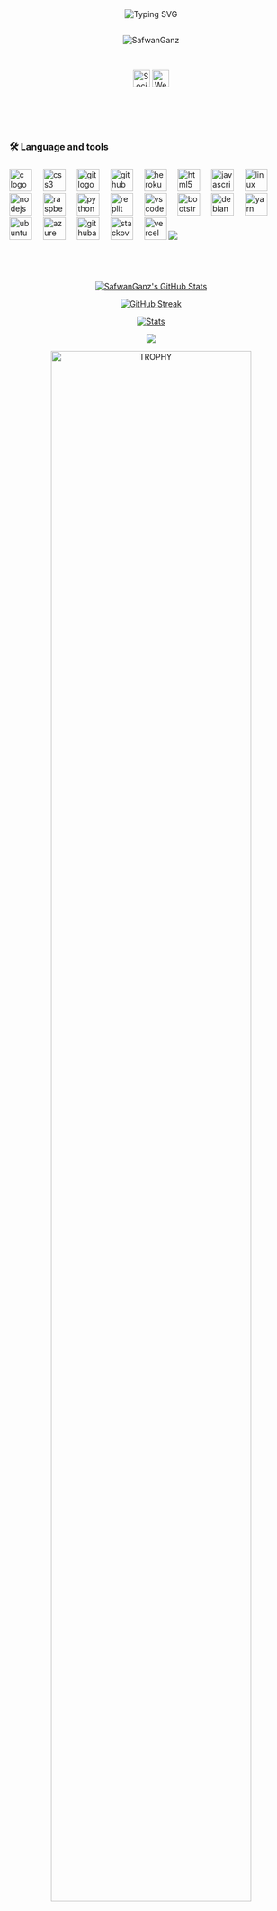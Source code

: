 
<div align="center">
    <img
        src="https://readme-typing-svg.herokuapp.com?font=GlossAndBloom&size=30&duration=4997&color=993300&background=FF673200&center=true&vCenter=true&lines=Hey+there!;It's+me,+SafwanGanzあ!;Welcome;To+my+GitHub+world!🚀"
            alt="Typing SVG"
        /
        >
    </a>
</p>
</div>


<h2 align="center"></h2>

<p align="center"> <img src="https://komarev.com/ghpvc/?username=SafwanGanz&label=Profile%20views&color=0e75b6&style=flat" alt="SafwanGanz" /> </p>

<br>

<p align="center">
  <a href="https://wa.me/917012074386"><img src="https://cdn-icons-png.flaticon.com/512/124/124034.png" alt="Social Media Icon" width="30" height="30"></a>
  <a href="https://youtube.com/"><img src="https://cdn-icons-png.flaticon.com/512/124/124015.png" alt="Website Icon" width="30" height="30"></a>
</p>

    


   <br>

   </p>

 
 <BR>
<h2 align="center"></h2>




###

<h3 align="left">🛠 Language and tools</h3>

###

<div align="left">
  <img src="https://skillicons.dev/icons?i=c" height="40" alt="c logo"  />
  <img width="12" />
  <img src="https://cdn.jsdelivr.net/gh/devicons/devicon/icons/css3/css3-original.svg" height="40" alt="css3 logo"  />
  <img width="12" />
  <img src="https://skillicons.dev/icons?i=git" height="40" alt="git logo"  />
  <img width="12" />
  <img src="https://skillicons.dev/icons?i=github" height="40" alt="github logo"  />
  <img width="12" />
  <img src="https://cdn.jsdelivr.net/gh/devicons/devicon/icons/heroku/heroku-original.svg" height="40" alt="heroku logo"  />
  <img width="12" />
  <img src="https://skillicons.dev/icons?i=html" height="40" alt="html5 logo"  />
  <img width="12" />
  <img src="https://skillicons.dev/icons?i=js" height="40" alt="javascript logo"  />
  <img width="12" />
  <img src="https://skillicons.dev/icons?i=linux" height="40" alt="linux logo"  />
  <img width="12" />
  <img src="https://skillicons.dev/icons?i=nodejs" height="40" alt="nodejs logo"  />
  <img width="12" />
  <img src="https://skillicons.dev/icons?i=raspberrypi" height="40" alt="raspberrypi logo"  />
  <img width="12" />
  <img src="https://skillicons.dev/icons?i=py" height="40" alt="python logo"  />
  <img width="12" />
  <img src="https://skillicons.dev/icons?i=replit" height="40" alt="replit logo"  />
  <img width="12" />
  <img src="https://skillicons.dev/icons?i=vscode" height="40" alt="vscode logo"  />
  <img width="12" />
  <img src="https://cdn.jsdelivr.net/gh/devicons/devicon/icons/bootstrap/bootstrap-original.svg" height="40" alt="bootstrap logo"  />
  <img width="12" />
  <img src="https://cdn.jsdelivr.net/gh/devicons/devicon/icons/debian/debian-original.svg" height="40" alt="debian logo"  />
  <img width="12" />
  <img src="https://cdn.jsdelivr.net/gh/devicons/devicon/icons/yarn/yarn-original.svg" height="40" alt="yarn logo"  />
  <img width="12" />
  <img src="https://cdn.jsdelivr.net/gh/devicons/devicon/icons/ubuntu/ubuntu-plain.svg" height="40" alt="ubuntu logo"  />
  <img width="12" />
  <img src="https://skillicons.dev/icons?i=azure" height="40" alt="azure logo"  />
  <img width="12" />
  <img src="https://cdn.simpleicons.org/githubactions/2088FF" height="40" alt="githubactions logo"  />
  <img width="12" />
  <img src="https://skillicons.dev/icons?i=stackoverflow" height="40" alt="stackoverflow logo"  />
  <img width="12" />
  <img src="https://skillicons.dev/icons?i=vercel" height="40" alt="vercel logo"  />
  <img src="https://jumpshare.com/s/XTMCHPcYrh0Rld6BcViq"/>
</div>

###



<br>


<!-- 
<h2 align="center"></h2> -->


<br>


<p align="center">
  <a href="https://github.com/SafwanGanz"> <img  alt="SafwanGanz's GitHub Stats" src="https://awesome-github-stats.azurewebsites.net/user-stats/SafwanGanz?cardType=github&theme=github-dark&preferLogin=true" />  </a>



<p align="center">
  <a href="https://github.com/SafwanGanz">
    <img src="https://streak-stats.demolab.com?user=Kai0071&theme=dark&background=000000" alt="GitHub Streak">
  </a>
</p>


 <p align="center">
    <a href="https://github.com/SafwanGanz">
        <img src="https://github-readme-activity-graph.vercel.app/graph?username=SafwanGanz&theme=redical" alt="Stats">
    </a>
</p>


<p align="center"><a href="https://github.com/SafwanGanz"><img src="https://github-readme-stats.vercel.app/api/top-langs/?username=SafwanGanz&theme=radical&layout=compact"></a></p> 

<div align=center>
  <a href="https://github.com/ryo-ma/github-profile-trophy" title="Go to Source">
      <img align="center" width=84% src="https://github-profile-trophy.vercel.app/?username=SafwanGanz&theme=radical&row=1&column=7&margin-h=15&margin-w=5&no-bg=true" alt="TROPHY" />
    </a>
</div>
